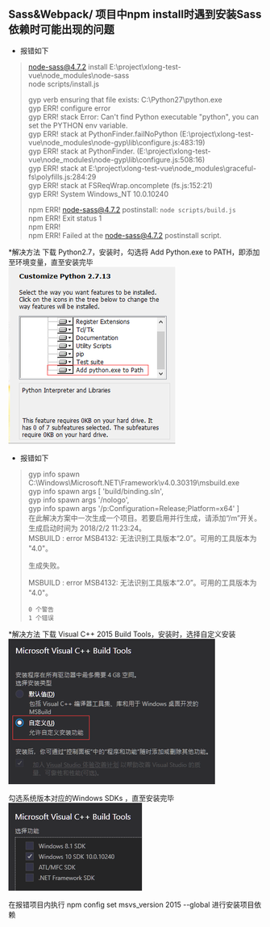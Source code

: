 ## Sass&Webpack/ 项目中npm install时遇到安装Sass依赖时可能出现的问题

* 报错如下
> node-sass@4.7.2 install E:\project\xlong-test-vue\node_modules\node-sass  
> node scripts/install.js  
> 
> gyp verb ensuring that file exists: C:\Python27\python.exe  
> gyp ERR! configure error  
> gyp ERR! stack Error: Can't find Python executable "python", you can set the PYTHON env variable.  
> gyp ERR! stack     at PythonFinder.failNoPython (E:\project\xlong-test-vue\node_modules\node-gyp\lib\configure.js:483:19)  
> gyp ERR! stack     at PythonFinder.<anonymous> (E:\project\xlong-test-vue\node_modules\node-gyp\lib\configure.js:508:16)  
> gyp ERR! stack     at E:\project\xlong-test-vue\node_modules\graceful-fs\polyfills.js:284:29  
> gyp ERR! stack     at FSReqWrap.oncomplete (fs.js:152:21)  
> gyp ERR! System Windows_NT 10.0.10240  
> 
> npm ERR! node-sass@4.7.2 postinstall: `node scripts/build.js`  
> npm ERR! Exit status 1  
> npm ERR!  
> npm ERR! Failed at the node-sass@4.7.2 postinstall script.  

*解决方法
下载 Python2.7，安装时，勾选将 Add Python.exe to PATH，即添加至环境变量，直至安装完毕  
![Image text](images/sass-3.png)  

* 报错如下  
> gyp info spawn C:\Windows\Microsoft.NET\Framework\v4.0.30319\msbuild.exe  
> gyp info spawn args [ 'build/binding.sln',  
> gyp info spawn args   '/nologo',  
> gyp info spawn args   '/p:Configuration=Release;Platform=x64' ]  
> 在此解决方案中一次生成一个项目。若要启用并行生成，请添加“/m”开关。  
> 生成启动时间为 2018/2/2 11:23:24。  
> MSBUILD : error MSB4132: 无法识别工具版本“2.0”。可用的工具版本为 "4.0"。  
> 
> 生成失败。  
> 
>   MSBUILD : error MSB4132: 无法识别工具版本“2.0”。可用的工具版本为 "4.0"。  
> 
>     0 个警告  
>     1 个错误 


*解决方法
下载 Visual C++ 2015 Build Tools，安装时，选择自定义安装  
![Image text](images/sass-1.png)  

勾选系统版本对应的Windows SDKs ，直至安装完毕  
![Image text](images/sass-2.png)  

在报错项目内执行 npm config set msvs_version 2015 --global 进行安装项目依赖

